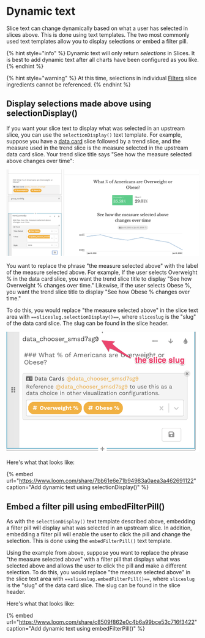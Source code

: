 # Dynamic text

Slice text can change dynamically based on what a user has selected in slices above. This is done using text templates. The two most commonly used text templates allow you to display selections or embed a filter pill.

{% hint style="info" %}
Dynamic text will only return _selections_ in Slices. It is best to add dynamic text after all charts have been configured as you like. 
{% endhint %}

{% hint style="warning" %}
At this time, selections in individual [Filters](../charts/filters.md) slice ingredients cannot be referenced.
{% endhint %}

## Display selections made above using selectionDisplay\(\)

If you want your slice text to display what was selected in an upstream slice, you can use the `selectionDisplay()` text template. For example, suppose you have a [data card](https://juicebox.gitbook.io/juicebox/authoring-apps/story-designer/charts/data-chooser#using-dynamic-ingredients) slice followed by a trend slice, and the measure used in the trend slice is the measure selected in the upstream data card slice. Your trend slice title says "See how the measure selected above changes over time":

![Trend slice has a static title](../../../.gitbook/assets/image%20%2873%29.png)

You want to replace the phrase "the measure selected above" with the label of the measure selected above. For example, If the user selects Overweight % in the data card slice, you want the trend slice title to display "See how Overweight % changes over time." Likewise, if the user selects Obese %, you want the trend slice title to display "See how Obese % changes over time." 

To do this, you would replace "the measure selected above" in the slice text area with  `==sliceslug.selectionDisplay()==`, where `sliceslug` is the "slug" of the data card slice. The slug can be found in the slice header.

![The slice slug is in the slice header](../../../.gitbook/assets/image%20%2872%29.png)

Here's what that looks like:

{% embed url="https://www.loom.com/share/7bb61e6e71b94983a0aea3a462691122" caption="Add dynamic text using selectionDisplay\(\)" %}

## Embed a filter pill using embedFilterPill\(\)

As with the `selectionDisplay()` text template described above, embedding a filter pill will display what was selected in an upstream slice. In addition, embedding a filter pill will enable the user to click the  pill and change the selection. This is done using the `embedFilterPill()` text template. 

Using the example from above, suppose you want to replace the phrase "the measure selected above" with a filter pill that displays what was selected above and allows the user to click the pill and make a different selection. To do this, you would replace "the measure selected above" in the slice text area with  `==sliceslug.embedFilterPill()==`, where `sliceslug` is the "slug" of the data card slice. The slug can be found in the slice header.

Here's what that looks like:

{% embed url="https://www.loom.com/share/c8509f862e0c4b6a99bce53c716f3422" caption="Add dynamic text using embedFilterPill\(\)" %}



